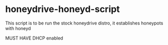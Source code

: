 # honeydrive-honeyd-script
This script is to be run the stock honeydrive distro, it establishes honeypots with honeyd

MUST HAVE DHCP enabled
